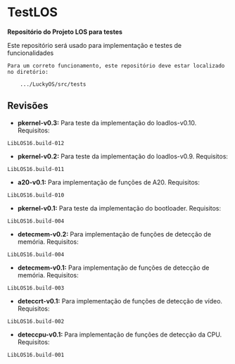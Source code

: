 # TestLOS #
**Repositório do Projeto LOS para testes**

Este repositório será usado para implementação e testes de funcionalidades

```
Para um correto funcionamento, este repositório deve estar localizado no diretório:

	.../LuckyOS/src/tests
```

## Revisões ##

* **pkernel-v0.3:** Para teste da implementação do loadlos-v0.10.
Requisitos:

```
LibLOS16.build-012
```

* **pkernel-v0.2:** Para teste da implementação do loadlos-v0.9.
Requisitos:

```
LibLOS16.build-011
```

* **a20-v0.1:** Para implementação de funções de A20.
Requisitos:

```
LibLOS16.build-010
```

* **pkernel-v0.1:** Para teste da implementação do bootloader.
Requisitos:

```
LibLOS16.build-004
```

* **detecmem-v0.2:** Para implementação de funções de detecção de memória.
Requisitos:

```
LibLOS16.build-004
```

* **detecmem-v0.1:** Para implementação de funções de detecção de memória.
Requisitos:

```
LibLOS16.build-003
```

* **deteccrt-v0.1:** Para implementação de funções de detecção de vídeo.
Requisitos:

```
LibLOS16.build-002
```

* **deteccpu-v0.1:** Para implementação de funções de detecção da CPU.
Requisitos:

```
LibLOS16.build-001
```
